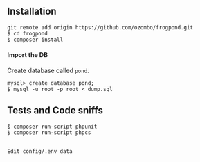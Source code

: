 ## Installation
    git remote add origin https://github.com/ozombo/frogpond.git
    $ cd frogpond
    $ composer install

#### Import the DB

Create database called `pond`.

    mysql> create database pond;
    $ mysql -u root -p root < dump.sql


## Tests and Code sniffs

    $ composer run-script phpunit
    $ composer run-script phpcs

##

    Edit config/.env data